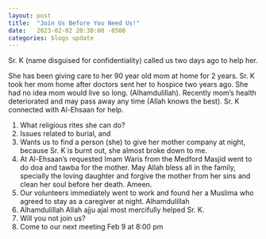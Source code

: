 ```yaml
---
layout: post
title:  "Join Us Before You Need Us!"
date:   2023-02-02 20:30:00 -0500
categories: blogs update
---
```


Sr. K (name disguised for confidentiality) called us two days ago to help her.

She has been giving care to her 90 year old mom at home for 2 years. Sr. K took her mom home after doctors sent her to hospice two years ago. She had no idea mom would live so long. (Alhamdulillah). Recently mom’s health deteriorated and may pass away any time (Allah knows the best). Sr. K connected with Al-Ehsaan for help.

<OL>
	<LI>What religious rites she can do?</LI>
	<LI>Issues related to burial, and</LI>
	<LI>Wants us to find a person (she) to give her mother company at night, because Sr. K is burnt out, she almost broke down to me.</LI>
	<LI>At Al-Ehsaan’s requested Imam Waris from the Medford Masjid went to do doa and tawba for the mother. May Allah bless all in the family, specially the loving daughter and forgive the mother from her sins and clean her soul before her death. Ameen.</LI>
	<LI>Our volunteers immediately went to work and found her a Muslima who agreed to stay as a caregiver at night. Alhamdulillah</LI>
	<LI>Alhamdulillah Allah ajju ajal most mercifully helped Sr. K.</LI>
	<LI>Will you not join us?</LI>
	<LI>Come to our next meeting Feb 9 at 8:00 pm</LI>
</OL>